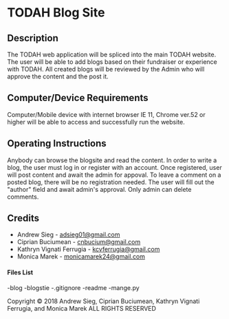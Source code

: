 # TODAH Blog Site

## Description
The TODAH web application will be spliced into the main TODAH website. The user will be able to add blogs based on their fundraiser or experience with TODAH. All created blogs will be reviewed by the Admin who will approve the content and the post it. 

## Computer/Device Requirements
Computer/Mobile device with internet browser IE 11, Chrome ver.52 or higher will be able to access and successfully run the website.

## Operating Instructions
Anybody can browse the blogsite and read the content. In order to write a blog, the user must log in or register with an account. Once registered, user will post content and await the admin for appoval. To leave a comment on a posted blog, there will be no registration needed. The user will fill out the "author" field and await admin's approval. Only admin can delete comments.

## Credits
* Andrew Sieg - adsieg01@gmail.com
* Ciprian Buciumean - cnbucium@gmail.com
* Kathryn Vignati Ferrugia - kcvferrugia@gmail.com
* Monica Marek - monicamarek24@gmail.com 

#### Files List
 -blog
 -blogstie
 -.gitignore
 -readme
 -mange.py 

Copyright
© 2018 Andrew Sieg, Ciprian Buciumean, Kathryn Vignati Ferrugia, and Monica Marek  ALL RIGHTS RESERVED 


